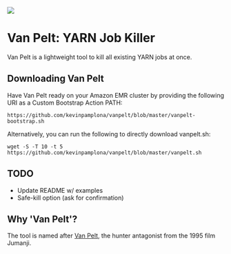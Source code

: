 ![]({{site.baseurl}}//Van_Pelt_in_the_film.png)

# Van Pelt: YARN Job Killer

Van Pelt is a lightweight tool to kill all existing YARN jobs at once.

## Downloading Van Pelt
Have Van Pelt ready on your Amazon EMR cluster by providing the following URI as a Custom Bootstrap Action PATH:
```
https://github.com/kevinpamplona/vanpelt/blob/master/vanpelt-bootstrap.sh
```

Alternatively, you can run the following to directly download vanpelt.sh:
```
wget -S -T 10 -t 5 https://github.com/kevinpamplona/vanpelt/blob/master/vanpelt.sh
```

## TODO
- Update README w/ examples
- Safe-kill option (ask for confirmation)

## Why 'Van Pelt'?
The tool is named after [Van Pelt](http://villains.wikia.com/wiki/Van_Pelt), the hunter antagonist from the 1995 film Jumanji.
